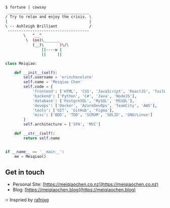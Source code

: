 ```bash
$ fortune | cowsay
 ____________________________________
/ Try to relax and enjoy the crisis. \
|                                    |
\ -- Ashleigh Brilliant              /
 ------------------------------------
        \   ^__^
         \  (oo)\_______
            (__)\       )\/\
                ||----w |
                ||     ||
```

```python
class Meiqiao:

    def __init__(self):
        self.username = 'erinchocolate'
        self.name = 'Meiqiao Chen'
        self.code = {
            'frontend': ['HTML', 'CSS', 'JavaScript', 'ReactJS', 'TailWind'],
            'backend': ['Python', 'C#', 'Java', 'NodeJS'],
            'database': ['PostgreSQL', 'MySQL', 'MSSQL'],
            'devops': ['Docker', 'AzureDevOps', 'TeamCity', 'AWS'],
            'tools': ['GIT', 'GitHub', 'Figma'],
            'misc': ['BDD', 'TDD', 'SCRUM', 'SOLID', 'GNU/Linux']
        }
        self.architecture = ['SPA', 'MVC']

    def __str__(self):
        return self.name


if __name__ == '__main__':
    me = Meiqiao()
```
## Get in touch

- Personal Site: [https://meiqiaochen.co.nz](https://meiqiaochen.co.nz)
- Blog: [https://meiqiaochen.blog](https://meiqiaochen.blog)

⭐️ Inspried by [rafnixg](https://github.com/rafnixg)
<!--
**erinchocolate/erinchocolate** is a ✨ _special_ ✨ repository because its `README.md` (this file) appears on your GitHub profile.

Here are some ideas to get you started:

- 🔭 I’m currently working on ...
- 🌱 I’m currently learning ...
- 👯 I’m looking to collaborate on ...
- 🤔 I’m looking for help with ...
- 💬 Ask me about ...
- 📫 How to reach me: ...
- 😄 Pronouns: ...
- ⚡ Fun fact: ...
-->
